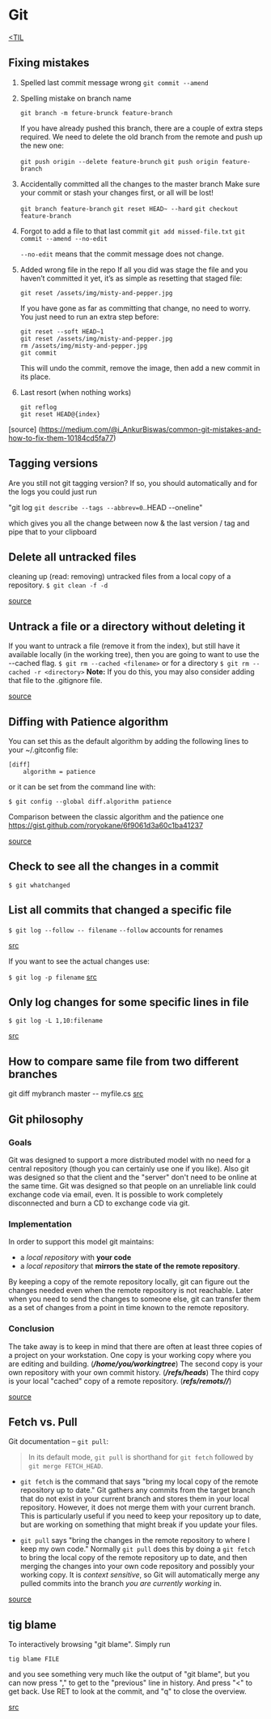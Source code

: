 # Git
[<TIL](Programming.md)

## Fixing mistakes
1. Spelled last commit message wrong
    `git commit --amend`

2. Spelling mistake on branch name

    `git branch -m feture-brunck feature-branch`

    If you have already pushed this branch, there are a couple of extra steps
    required. We need to delete the old branch from the remote and push up the new one:

    `git push origin --delete feature-brunch`
    `git push origin feature-branch`

3. Accidentally committed all the changes to the master branch
   Make sure your commit or stash your changes first, or all will be lost!

   `git branch feature-branch`
   `git reset HEAD~ --hard`
   `git checkout feature-branch`

4. Forgot to add a file to that last commit
   `git add missed-file.txt`
   `git commit --amend --no-edit`

   `--no-edit` means that the commit message does not change.

5. Added wrong file in the repo
   If all you did was stage the file and you haven’t committed it yet, it’s as simple as resetting that staged file:

   `git reset /assets/img/misty-and-pepper.jpg`

   If you have gone as far as committing that change, no need to worry. You just need to run an extra step before:
   ```
   git reset --soft HEAD~1
   git reset /assets/img/misty-and-pepper.jpg
   rm /assets/img/misty-and-pepper.jpg
   git commit
   ```
   This will undo the commit, remove the image, then add a new commit in its place.

6. Last resort (when nothing works)
   ```
   git reflog
   git reset HEAD@{index}
   ```
[source] (https://medium.com/@i_AnkurBiswas/common-git-mistakes-and-how-to-fix-them-10184cd5fa77)

## Tagging versions
Are you still not git tagging version?
If so, you should automatically and for the logs you could just run

"git log `git describe --tags --abbrev=0`..HEAD --oneline"

which gives you all the change between now & the last version / tag and pipe that to your clipboard


## Delete all untracked files
cleaning up (read: removing) untracked files from a local copy of a repository.
`$ git clean -f -d`

[source](https://github.com/jbranchaud/til/blob/master/git/delete-all-untracked-files.md)

## Untrack a file or a directory without deleting it
If you want to untrack a file (remove it from the index), but still have it available locally (in the working tree), then you are going to want to use the --cached flag.
`$ git rm --cached <filename>`
or for a directory
`$ git rm --cached -r <directory>`
**Note:** If you do this, you may also consider adding that file to the .gitignore file.

[source](https://github.com/jbranchaud/til/blob/master/git/untrack-a-file-without-deleting-it.md)


## Diffing with Patience algorithm
You can set this as the default algorithm by adding the following lines to your ~/.gitconfig file:
```
[diff]
    algorithm = patience
```

or it can be set from the command line with:

`$ git config --global diff.algorithm patience`

Comparison between the classic algorithm and the patience one
https://gist.github.com/roryokane/6f9061d3a60c1ba41237

[source](https://github.com/jbranchaud/til/blob/master/git/diffing-with-patience.md)


## Check to see all the changes in a commit
`$ git whatchanged`

## List all commits that changed a specific file
`$ git log --follow -- filename`
`--follow` accounts for renames

[src](https://stackoverflow.com/a/8808453)

If you want to see the actual changes use:

`$ git log -p filename`
[src](https://techtldr.com/19-git-tips-for-everyday-use/#git-log)

## Only log changes for some specific lines in file
`$ git log -L 1,10:filename`

[src](https://techtldr.com/19-git-tips-for-everyday-use/#log-lines)

## How to compare same file from two different branches
git diff mybranch master -- myfile.cs
[src](https://stackoverflow.com/a/4099805)

## Git philosophy
### Goals
Git was designed to support a more distributed model with no need for a central repository
(though you can certainly use one if you like). Also git was designed so that the client and
the "server" don't need to be online at the same time. Git was designed so that people on an
unreliable link could exchange code via email, even. It is possible to work completely
disconnected and burn a CD to exchange code via git.

### Implementation
In order to support this model git maintains:
- a _local repository_ with **your code**
- a _local repository_ that **mirrors the state of the remote repository**.

By keeping a copy of the remote repository locally, git can figure out the changes needed
even when the remote repository is not reachable. Later when you need to send the changes
to someone else, git can transfer them as a set of changes from a point in time known to the
remote repository.

### Conclusion
The take away is to keep in mind that there are often at least three copies of a project
on your workstation.
One copy is your working copy where you are editing and building. (**_/home/you/workingtree_**)
The second copy is your own repository with your own commit history. (**_/refs/heads_**)
The third copy is your local "cached" copy of a remote repository. (**_refs/remots/<remote>/_**)

[source](https://stackoverflow.com/a/7104747/174320)

## Fetch vs. Pull

Git documentation – `git pull`:
> In its default mode, `git pull` is shorthand for `git fetch` followed by `git merge FETCH_HEAD`.

* `git fetch` is the command that says "bring my local copy of the remote repository up to date."
  Git gathers any commits from the target branch that do not exist in your current branch and
  stores them in your local repository. However, it does not merge them with your current branch.
  This is particularly useful if you need to keep your repository up to date,
  but are working on something that might break if you update your files.

* `git pull` says "bring the changes in the remote repository to where I keep my own code."
  Normally `git pull` does this by doing a `git fetch` to bring the local copy of the remote
  repository up to date, and then merging the changes into your own code repository
  and possibly your working copy. It is _context sensitive_, so Git will automatically merge
  any pulled commits into the branch _you are currently working_ in.

[source](https://stackoverflow.com/questions/292357/what-is-the-difference-between-git-pull-and-git-fetch)

## tig blame
To interactively browsing "git blame".  Simply run

`tig blame FILE`

and you see something very much like the output of "git blame", but
you can now press "," to get to the "previous" line in history.  And
press "<" to get back.  Use RET to look at the commit, and "q" to close
the overview.

[src](https://leahneukirchen.org/TIL)
